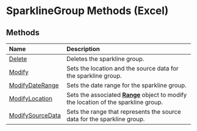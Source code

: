 
# SparklineGroup Methods (Excel)

## Methods



|**Name**|**Description**|
|:-----|:-----|
|[Delete](8b1369a6-5106-f400-ca8b-41e6ebf8ad4f.md)|Deletes the sparkline group.|
|[Modify](596cdecb-dd03-0a63-e2b8-9aa459ff719c.md)|Sets the location and the source data for the sparkline group.|
|[ModifyDateRange](2de21c82-64b6-6095-0c47-cd20354d9739.md)|Sets the date range for the sparkline group.|
|[ModifyLocation](8f6ca2cb-b0cc-a0bf-efc0-ee30ca3888e6.md)|Sets the associated  **[Range](8bc4841b-72f7-34b5-a299-3357bf8f457b.md)** object to modify the location of the sparkline group.|
|[ModifySourceData](35c1c1ed-b61d-2412-961f-8eb74b5563a2.md)|Sets the range that represents the source data for the sparkline group.|
